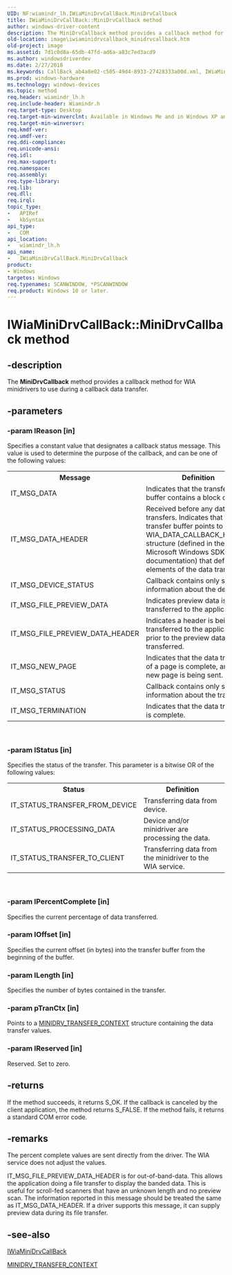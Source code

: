 ```yaml
---
UID: NF:wiamindr_lh.IWiaMiniDrvCallBack.MiniDrvCallback
title: IWiaMiniDrvCallBack::MiniDrvCallback method
author: windows-driver-content
description: The MiniDrvCallback method provides a callback method for WIA minidrivers to use during a callback data transfer.
old-location: image\iwiaminidrvcallback_minidrvcallback.htm
old-project: image
ms.assetid: 7d1c0d8a-65db-47fd-ad6a-a83c7ed3acd9
ms.author: windowsdriverdev
ms.date: 2/27/2018
ms.keywords: CallBack_ab4a8e02-c505-49d4-8933-27428333a00d.xml, IWiaMiniDrvCallBack, IWiaMiniDrvCallBack interface [Imaging Devices], MiniDrvCallback method, IWiaMiniDrvCallBack::MiniDrvCallback, MiniDrvCallback method [Imaging Devices], MiniDrvCallback method [Imaging Devices], IWiaMiniDrvCallBack interface, MiniDrvCallback,IWiaMiniDrvCallBack.MiniDrvCallback, image.iwiaminidrvcallback_minidrvcallback, wiamindr_lh/IWiaMiniDrvCallBack::MiniDrvCallback
ms.prod: windows-hardware
ms.technology: windows-devices
ms.topic: method
req.header: wiamindr_lh.h
req.include-header: Wiamindr.h
req.target-type: Desktop
req.target-min-winverclnt: Available in Windows Me and in Windows XP and later.
req.target-min-winversvr: 
req.kmdf-ver: 
req.umdf-ver: 
req.ddi-compliance: 
req.unicode-ansi: 
req.idl: 
req.max-support: 
req.namespace: 
req.assembly: 
req.type-library: 
req.lib: 
req.dll: 
req.irql: 
topic_type:
-	APIRef
-	kbSyntax
api_type:
-	COM
api_location:
-	wiamindr_lh.h
api_name:
-	IWiaMiniDrvCallBack.MiniDrvCallback
product:
- Windows
targetos: Windows
req.typenames: SCANWINDOW, *PSCANWINDOW
req.product: Windows 10 or later.
---
```


# IWiaMiniDrvCallBack::MiniDrvCallback method


## -description


The <b>MiniDrvCallback</b> method provides a callback method for WIA minidrivers to use during a callback data transfer.


## -parameters




### -param lReason [in]

Specifies a constant value that designates a callback status message. This value is used to determine the purpose of the callback, and can be one of the following values:

<table>
<tr>
<th>Message</th>
<th>Definition</th>
</tr>
<tr>
<td>
IT_MSG_DATA

</td>
<td>
Indicates that the transfer buffer contains a block of data.

</td>
</tr>
<tr>
<td>
IT_MSG_DATA_HEADER

</td>
<td>
Received before any data transfers. Indicates that the transfer buffer points to a WIA_DATA_CALLBACK_HEADER structure (defined in the Microsoft Windows SDK documentation) that defines elements of the data transfer.

</td>
</tr>
<tr>
<td>
IT_MSG_DEVICE_STATUS

</td>
<td>
Callback contains only status information about the device.

</td>
</tr>
<tr>
<td>
IT_MSG_FILE_PREVIEW_DATA

</td>
<td>
Indicates preview data is being transferred to the application.

</td>
</tr>
<tr>
<td>
IT_MSG_FILE_PREVIEW_DATA_HEADER

</td>
<td>
Indicates a header is being transferred to the application, prior to the preview data being transferred.

</td>
</tr>
<tr>
<td>
IT_MSG_NEW_PAGE

</td>
<td>
Indicates that the data transfer of a page is complete, and a new page is being sent.

</td>
</tr>
<tr>
<td>
IT_MSG_STATUS

</td>
<td>
Callback contains only status information about the transfer.

</td>
</tr>
<tr>
<td>
IT_MSG_TERMINATION

</td>
<td>
Indicates that the data transfer is complete.

</td>
</tr>
</table>
 


### -param lStatus [in]

Specifies the status of the transfer. This parameter is a bitwise OR of the following values:

<table>
<tr>
<th>Status</th>
<th>Definition</th>
</tr>
<tr>
<td>
IT_STATUS_TRANSFER_FROM_DEVICE

</td>
<td>
Transferring data from device.

</td>
</tr>
<tr>
<td>
IT_STATUS_PROCESSING_DATA

</td>
<td>
Device and/or minidriver are processing the data.

</td>
</tr>
<tr>
<td>
IT_STATUS_TRANSFER_TO_CLIENT

</td>
<td>
Transferring data from the minidriver to the WIA service.

</td>
</tr>
</table>
 


### -param lPercentComplete [in]

Specifies the current percentage of data transferred.


### -param lOffset [in]

Specifies the current offset (in bytes) into the transfer buffer from the beginning of the buffer.


### -param lLength [in]

Specifies the number of bytes contained in the transfer.


### -param pTranCtx [in]

Points to a <a href="https://msdn.microsoft.com/library/windows/hardware/ff545250">MINIDRV_TRANSFER_CONTEXT</a> structure containing the data transfer values.


### -param lReserved [in]

Reserved. Set to zero.


## -returns



If the method succeeds, it returns S_OK. If the callback is canceled by the client application, the method returns S_FALSE. If the method fails, it returns a standard COM error code.




## -remarks



The percent complete values are sent directly from the driver. The WIA service does not adjust the values.

IT_MSG_FILE_PREVIEW_DATA_HEADER  is for out-of-band-data. This allows the application doing a file transfer to display the banded data. This is useful for scroll-fed scanners that have an unknown length and no preview scan. The information reported in this message should be treated the same as IT_MSG_DATA_HEADER. If a driver supports this message, it can supply preview data during its file transfer. 




## -see-also




<a href="https://msdn.microsoft.com/cf2460c5-325f-43c3-a1fe-5b6982234194">IWiaMiniDrvCallBack</a>



<a href="https://msdn.microsoft.com/library/windows/hardware/ff545250">MINIDRV_TRANSFER_CONTEXT</a>
 

 

